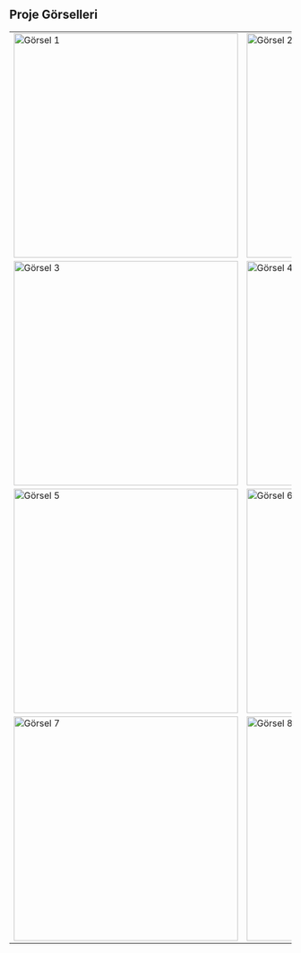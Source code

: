 ## Proje Görselleri

<div align="center">
  <table>
    <tr>
      <td><img src="https://github.com/user-attachments/assets/209161d7-697b-4b29-b9fd-b4d1aad5e7e0" alt="Görsel 1" width="400px"></td>
      <td><img src="https://github.com/user-attachments/assets/52b1b2b0-8874-4113-b7b3-0b85dfaaa3c6" alt="Görsel 2" width="400px"></td>
    </tr>
    <tr>
      <td><img src="https://github.com/user-attachments/assets/2174c2d8-70d6-48c5-9cbd-3b107adb48bb" alt="Görsel 3" width="400px"></td>
      <td><img src="https://github.com/user-attachments/assets/0dc95e64-6d27-4703-bbcb-170a26712fc2" alt="Görsel 4" width="400px"></td>
    </tr>
    <tr>
      <td><img src="https://github.com/user-attachments/assets/07e6fa34-48fe-4b49-b6fe-eb7f745ebf73" alt="Görsel 5" width="400px"></td>
      <td><img src="https://github.com/user-attachments/assets/c550cbec-fd06-4cee-ae15-50558060dc67" alt="Görsel 6" width="400px"></td>
    </tr>
    <tr>
      <td><img src="https://github.com/user-attachments/assets/f706744c-7941-4525-bef0-a6dc1b39de24" alt="Görsel 7" width="400px"></td>
      <td><img src="https://github.com/user-attachments/assets/be7fd83a-e1a4-45f8-9010-cd8fb9c5acf7" alt="Görsel 8" width="400px"></td>
    </tr>
  </table>
</div>
